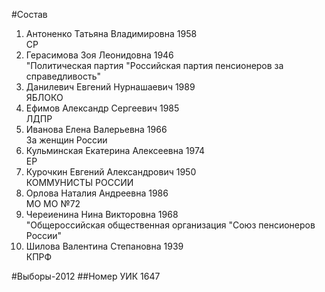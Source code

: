 #Состав
1. Антоненко Татьяна Владимировна 1958   
    СР
2. Герасимова Зоя Леонидовна 1946   
    "Политическая партия "Российская партия пенсионеров за справедливость"
3. Данилевич Евгений Нурнашаевич 1989   
    ЯБЛОКО
4. Ефимов Александр Сергеевич 1985   
    ЛДПР
5. Иванова Елена Валерьевна 1966   
    За женщин России
6. Кульминская Екатерина Алексеевна 1974   
    ЕР
7. Курочкин Евгений Александрович 1950   
    КОММУНИСТЫ РОССИИ
8. Орлова Наталия Андреевна 1986   
    МО МО №72
9. Череиенина Нина Викторовна 1968   
    "Общероссийская общественная организация "Союз пенсионеров России"
10. Шилова Валентина Степановна 1939   
    КПРФ

#Выборы-2012
##Номер УИК
1647